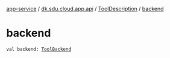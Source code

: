 [app-service](../../index.md) / [dk.sdu.cloud.app.api](../index.md) / [ToolDescription](index.md) / [backend](./backend.md)

# backend

`val backend: `[`ToolBackend`](../-tool-backend/index.md)